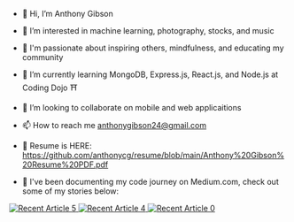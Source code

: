 - 👋 Hi, I’m Anthony Gibson
- 👀 I’m interested in machine learning, photography, stocks, and music
- 🧘 I'm passionate about inspiring others, mindfulness, and educating my community
- 🌱 I’m currently learning MongoDB, Express.js, React.js, and Node.js at Coding Dojo ⛩️
- 💞️ I’m looking to collaborate on mobile and web applicaitions
- 📫 How to reach me anthonygibson24@gmail.com

- 📜 Resume is HERE: https://github.com/anthonycg/resume/blob/main/Anthony%20Gibson%20Resume%20PDF.pdf

- 📝 I've been documenting my code journey on Medium.com, check out some of my stories below:

<a target="_blank" href="https://github-readme-medium-recent-article.vercel.app/medium/@anthonycg_/5"><img src="https://github-readme-medium-recent-article.vercel.app/medium/@anthonycg_/5" alt="Recent Article 5"> 
<a target="_blank" href="https://github-readme-medium-recent-article.vercel.app/medium/@anthonycg_/4"><img src="https://github-readme-medium-recent-article.vercel.app/medium/@anthonycg_/4" alt="Recent Article 4"> 
<a target="_blank" href="https://github-readme-medium-recent-article.vercel.app/medium/@anthonycg_/0"><img src="https://github-readme-medium-recent-article.vercel.app/medium/@anthonycg_/0" alt="Recent Article 0"> 

  

<!---
anthonycg/anthonycg is a ✨ special ✨ repository because its `README.md` (this file) appears on your GitHub profile.
You can click the Preview link to take a look at your changes.
--->
